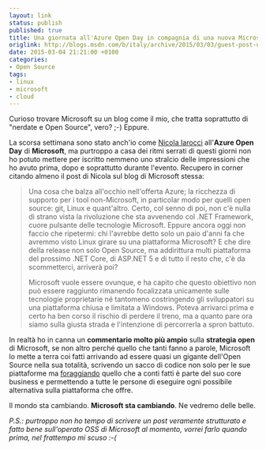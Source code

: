 ```yaml
---
layout: link
status: publish
published: true
title: Una giornata all'Azure Open Day in compagnia di una nuova Microsoft
origlink: http://blogs.msdn.com/b/italy/archive/2015/03/03/guest-post-una-giornata-all-azure-open-day-in-compagnia-di-una-nuova-microsoft.aspx
date: 2015-03-04 21:21:00 +0100
categories:
- Open Source
tags:
- linux
- microsoft
- cloud
---
```


Curioso trovare Microsoft su un blog come il mio, che tratta soprattutto di "nerdate e Open Source", vero? ;-) Eppure.

La scorsa settimana sono stato anch'io come [Nicola Iarocci](http://twitter.com/nicolaiarocci) all'**Azure Open Day** di **Microsoft**, ma purtroppo a casa dei ritmi serrati di questi giorni non ho potuto mettere per iscritto nemmeno uno stralcio delle impressioni che ho avuto prima, dopo e soprattutto durante l'evento. Recupero in corner citando almeno il post di Nicola sul blog di Microsoft stessa:

> Una cosa che balza all'occhio nell'offerta Azure; la ricchezza di supporto per i tool non-Microsoft, in particolar modo per quelli open source: git, Linux e quant'altro. Certo, col senno di poi, non c'è nulla di strano vista la rivoluzione che sta avvenendo col .NET Framework, cuore pulsante delle tecnologie Microsoft. Eppure ancora oggi non faccio che ripetermi: chi l'avrebbe detto solo un paio d'anni fa che avremmo visto Linux girare su una piattaforma Microsoft? E che dire della release non solo Open Source, ma addirittura multi piattaforma del prossimo .NET Core, di ASP.NET 5 e di tutto il resto che, c'è da scommetterci, arriverà poi?
>
> Microsoft vuole essere ovunque, e ha capito che questo obiettivo non può essere raggiunto rimanendo focalizzata unicamente sulle tecnologie proprietarie né tantomeno costringendo gli sviluppatori su una piattaforma chiusa e limitata a Windows. Poteva arrivarci prima e certo ha ben corso il rischio di perdere il treno, ma a quanto pare ora siamo sulla giusta strada e l'intenzione di percorrerla a spron battuto.

In realtà ho in canna un **commentario molto più ampio** sulla **strategia open** di Microsoft, se non altro perché quello che tanti fanno a parole, Microsoft lo mette a terra coi fatti arrivando ad essere quasi un gigante dell'Open Source nella sua totalità, scrivendo un sacco di codice non solo per le sue piattaforme ma [foraggiando](http://rcpmag.com/articles/2012/04/04/microsoft-credited-as-a-top-linux-kernel-contributor.aspx) quello che a conti fatti è parte del suo core business e permettendo a tutte le persone di eseguire ogni possibile alternativa sulla piattaforma che offre.

Il mondo sta cambiando. **Microsoft sta cambiando**. Ne vedremo delle belle.

_P.S.: purtroppo non ho tempo di scrivere un post veramente strutturato e fatto bene sull'operato OSS di Microsoft al momento, vorrei farlo quando prima, nel frattempo mi scuso :-(_
